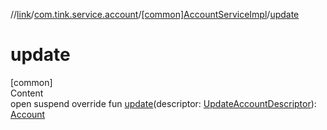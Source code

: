 //[link](../../index.md)/[com.tink.service.account](../index.md)/[[common]AccountServiceImpl](index.md)/[update](update.md)



# update  
[common]  
Content  
open suspend override fun [update](update.md)(descriptor: [UpdateAccountDescriptor](../[common]-update-account-descriptor/index.md)): [Account](../../com.tink.model.account/[common]-account/index.md)  



